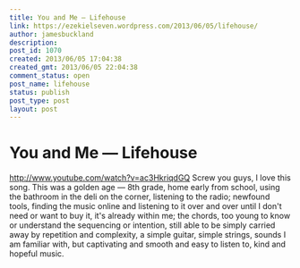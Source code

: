```yaml
---
title: You and Me — Lifehouse
link: https://ezekielseven.wordpress.com/2013/06/05/lifehouse/
author: jamesbuckland
description: 
post_id: 1070
created: 2013/06/05 17:04:38
created_gmt: 2013/06/05 22:04:38
comment_status: open
post_name: lifehouse
status: publish
post_type: post
layout: post
---
```


# You and Me — Lifehouse

http://www.youtube.com/watch?v=ac3HkriqdGQ Screw you guys, I love this song. This was a golden age — 8th grade, home early from school, using the bathroom in the deli on the corner, listening to the radio; newfound tools, finding the music online and listening to it over and over until I don't need or want to buy it, it's already within me; the chords, too young to know or understand the sequencing or intention, still able to be simply carried away by repetition and complexity, a simple guitar, simple strings, sounds I am familiar with, but captivating and smooth and easy to listen to, kind and hopeful music.